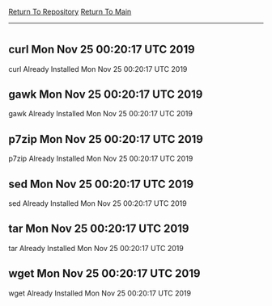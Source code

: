 [Return To Repository](https://github.com/deathbybandaid/piholeparser/)
[Return To Main](https://github.com/deathbybandaid/piholeparser/blob/master/RecentRunLogs/Mainlog.md)
____________________________________
# 
## curl Mon Nov 25 00:20:17 UTC 2019
curl Already Installed Mon Nov 25 00:20:17 UTC 2019
## gawk Mon Nov 25 00:20:17 UTC 2019
gawk Already Installed Mon Nov 25 00:20:17 UTC 2019
## p7zip Mon Nov 25 00:20:17 UTC 2019
p7zip Already Installed Mon Nov 25 00:20:17 UTC 2019
## sed Mon Nov 25 00:20:17 UTC 2019
sed Already Installed Mon Nov 25 00:20:17 UTC 2019
## tar Mon Nov 25 00:20:17 UTC 2019
tar Already Installed Mon Nov 25 00:20:17 UTC 2019
## wget Mon Nov 25 00:20:17 UTC 2019
wget Already Installed Mon Nov 25 00:20:17 UTC 2019
